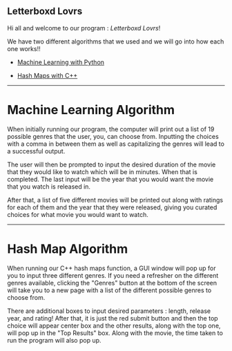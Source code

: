 ## Letterboxd Lovrs

Hi all and welcome to our program : *Letterboxd Lovrs*!

We have two different algorithms that we used and we will go into how each one works!!

- [Machine Learning with Python](#machine-learning-algorithm)

- [Hash Maps with C++](#hash-map-algorithm)

---

# Machine Learning Algorithm

When initially running our program, the computer will print out a list of 19 possible genres that the user, you, can choose from. Inputting the choices with a comma in between them as well as capitalizing the genres will lead to a successful output.

The user will then be prompted to input the desired duration of the movie that they would like to watch which will be in minutes. When that is completed. The last input will be the year that you would want the movie that you watch is released in.

After that, a list of five different movies will be printed out along with ratings for each of them and the year that they were released, giving you curated choices for what movie you would want to watch.

---

# Hash Map Algorithm

When running our C++ hash maps function, a GUI window will pop up for you to input three different genres. If you need a refresher on the different genres available, clicking the "Genres" button at the bottom of the screen will take you to a new page with a list of the different possible genres to choose from.

There are additional boxes to input desired parameters : length, release year, and rating! After that, it is just the red submit button and then the top choice will appear center box and the other results, along with the top one, will pop up in the "Top Results" box. Along with the movie, the time taken to run the program will also pop up.